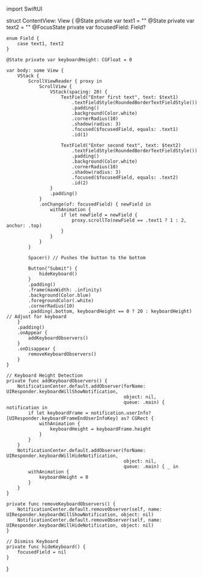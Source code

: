 import SwiftUI

struct ContentView: View {
    @State private var text1 = ""
    @State private var text2 = ""
    @FocusState private var focusedField: Field?
    
    enum Field {
        case text1, text2
    }
    
    @State private var keyboardHeight: CGFloat = 0

    var body: some View {
        VStack {
            ScrollViewReader { proxy in
                ScrollView {
                    VStack(spacing: 20) {
                        TextField("Enter first text", text: $text1)
                            .textFieldStyle(RoundedBorderTextFieldStyle())
                            .padding()
                            .background(Color.white)
                            .cornerRadius(10)
                            .shadow(radius: 3)
                            .focused($focusedField, equals: .text1)
                            .id(1)

                        TextField("Enter second text", text: $text2)
                            .textFieldStyle(RoundedBorderTextFieldStyle())
                            .padding()
                            .background(Color.white)
                            .cornerRadius(10)
                            .shadow(radius: 3)
                            .focused($focusedField, equals: .text2)
                            .id(2)
                    }
                    .padding()
                }
                .onChange(of: focusedField) { newField in
                    withAnimation {
                        if let newField = newField {
                            proxy.scrollTo(newField == .text1 ? 1 : 2, anchor: .top)
                        }
                    }
                }
            }

            Spacer() // Pushes the button to the bottom

            Button("Submit") {
                hideKeyboard()
            }
            .padding()
            .frame(maxWidth: .infinity)
            .background(Color.blue)
            .foregroundColor(.white)
            .cornerRadius(10)
            .padding(.bottom, keyboardHeight == 0 ? 20 : keyboardHeight) // Adjust for keyboard
        }
        .padding()
        .onAppear {
            addKeyboardObservers()
        }
        .onDisappear {
            removeKeyboardObservers()
        }
    }

    // Keyboard Height Detection
    private func addKeyboardObservers() {
        NotificationCenter.default.addObserver(forName: UIResponder.keyboardWillShowNotification,
                                               object: nil,
                                               queue: .main) { notification in
            if let keyboardFrame = notification.userInfo?[UIResponder.keyboardFrameEndUserInfoKey] as? CGRect {
                withAnimation {
                    keyboardHeight = keyboardFrame.height
                }
            }
        }
        NotificationCenter.default.addObserver(forName: UIResponder.keyboardWillHideNotification,
                                               object: nil,
                                               queue: .main) { _ in
            withAnimation {
                keyboardHeight = 0
            }
        }
    }

    private func removeKeyboardObservers() {
        NotificationCenter.default.removeObserver(self, name: UIResponder.keyboardWillShowNotification, object: nil)
        NotificationCenter.default.removeObserver(self, name: UIResponder.keyboardWillHideNotification, object: nil)
    }

    // Dismiss Keyboard
    private func hideKeyboard() {
        focusedField = nil
    }
}
